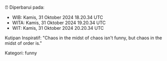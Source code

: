 ⏰ Diperbarui pada:
- WIB: Kamis, 31 Oktober 2024 18.20.34 UTC
- WITA: Kamis, 31 Oktober 2024 19.20.34 UTC
- WIT: Kamis, 31 Oktober 2024 20.20.34 UTC

Kutipan Inspiratif:
"Chaos in the midst of chaos isn't funny, but chaos in the midst of order is."


Kategori: funny

